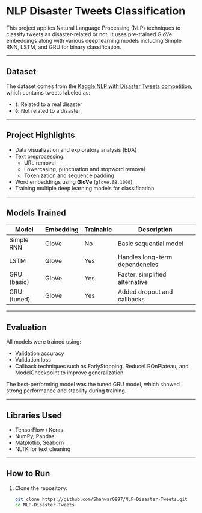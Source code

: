 # NLP Disaster Tweets Classification

This project applies Natural Language Processing (NLP) techniques to classify tweets as disaster-related or not. It uses pre-trained GloVe embeddings along with various deep learning models including Simple RNN, LSTM, and GRU for binary classification.

---

## Dataset

The dataset comes from the [Kaggle NLP with Disaster Tweets competition](https://www.kaggle.com/competitions/nlp-getting-started), which contains tweets labeled as:
- `1`: Related to a real disaster
- `0`: Not related to a disaster

---

## Project Highlights

- Data visualization and exploratory analysis (EDA)
- Text preprocessing:
  - URL removal
  - Lowercasing, punctuation and stopword removal
  - Tokenization and sequence padding
- Word embeddings using **GloVe** (`glove.6B.100d`)
- Training multiple deep learning models for classification

---

## Models Trained

| Model        | Embedding | Trainable | Description                     |
|--------------|-----------|-----------|---------------------------------|
| Simple RNN   | GloVe     | No        | Basic sequential model          |
| LSTM         | GloVe     | Yes       | Handles long-term dependencies  |
| GRU (basic)  | GloVe     | Yes       | Faster, simplified alternative  |
| GRU (tuned)  | GloVe     | Yes       | Added dropout and callbacks     |

---

## Evaluation

All models were trained using:
- Validation accuracy
- Validation loss
- Callback techniques such as EarlyStopping, ReduceLROnPlateau, and ModelCheckpoint to improve generalization

The best-performing model was the tuned GRU model, which showed strong performance and stability during training.

---

## Libraries Used

- TensorFlow / Keras
- NumPy, Pandas
- Matplotlib, Seaborn
- NLTK for text cleaning

---

## How to Run

1. Clone the repository:
   ```bash
   git clone https://github.com/Shahwar0997/NLP-Disaster-Tweets.git
   cd NLP-Disaster-Tweets
   
